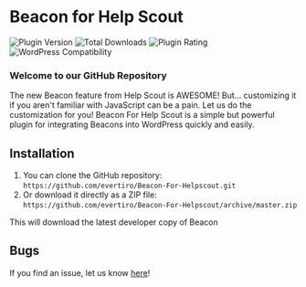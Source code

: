 # Beacon for Help Scout

![Plugin Version](https://img.shields.io/wordpress/plugin/v/beacon-for-helpscout.svg)
![Total Downloads](https://img.shields.io/wordpress/plugin/dt/beacon-for-helpscout.svg)
![Plugin Rating](https://img.shields.io/wordpress/plugin/r/beacon-for-helpscout.svg)
![WordPress Compatibility](https://img.shields.io/wordpress/v/beacon-for-helpscout.svg)

### Welcome to our GitHub Repository

The new Beacon feature from Help Scout is AWESOME! But... customizing it if you aren't familiar with JavaScript can be a pain. Let us do the customization for you! Beacon For Help Scout is a simple but powerful plugin for integrating Beacons into WordPress quickly and easily.

## Installation

1. You can clone the GitHub repository: `https://github.com/evertiro/Beacon-For-Helpscout.git`
2. Or download it directly as a ZIP file: `https://github.com/evertiro/Beacon-For-Helpscout/archive/master.zip`

This will download the latest developer copy of Beacon

## Bugs

If you find an issue, let us know [here](https://github.com/evertiro/Beacon-For-Helpscout/issues?state=open)!
